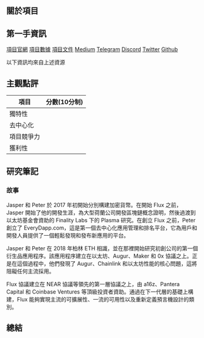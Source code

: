 

## 關於項目

## 第一手資訊
[項目官網](https://www.fluxprotocol.org/about)
[項目數據]()
[項目文件]()
[Medium](https://fluxprotocol.medium.com/)
[Telegram](https://t.me/fluxprotocol)
[Discord](https://discord.com/invite/wsNwx2N75B)
[Twitter](https://twitter.com/fluxprotocol)
[Github](https://github.com/fluxprotocol)

以下資訊均來自上述資源
## 主觀點評
| 項目 | 分數(10分制) |
| -------- | -------- |
| 獨特性     |     | 
| 去中心化     | | 
| 項目競爭力     |   | 
| 獲利性     |    | 

## 研究筆記

### 故事
Jasper 和 Peter 於 2017 年初開始分別構建加密貨幣。在開始 Flux 之前，Jasper 開始了他的開發生涯，為大型荷蘭公司開發區塊鏈概念證明，然後過渡到以太坊基金會資助的 Finality Labs 下的 Plasma 研究。在創立 Flux 之前，Peter 創立了 EveryDapp.com，這是第一個去中心化應用管理和排名平台，它為用戶和開發人員提供了一個輕鬆發現和發布新應用的平台。  
  
Jasper 和 Peter 在 2018 年柏林 ETH 相識，並在那裡開始研究初創公司的第一個衍生品應用程序。該應用程序建立在以太坊、Augur、Maker 和 0x 協議之上。正是在這個過程中，他們發現了 Augur、Chainlink 和以太坊性能的核心問題，這將阻礙任何主流採用。  
  
Flux 協議建立在 NEAR 協議等領先的第一層協議之上，由 a16z、Pantera Capital 和 Coinbase Ventures 等頂級投資者資助。通過在下一代層的基礎上構建，Flux 能夠實現主流的可擴展性、一流的可用性以及重新定義預言機設計的類別。 


## 總結